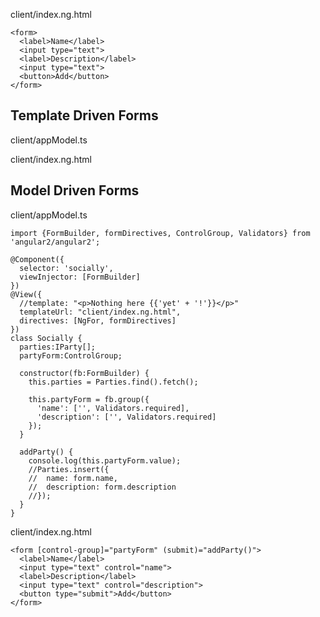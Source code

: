 client/index.ng.html

    <form>
      <label>Name</label>
      <input type="text">
      <label>Description</label>
      <input type="text">
      <button>Add</button>
    </form>
    

## Template Driven Forms

client/appModel.ts
    
    
    
client/index.ng.html
   
   

## Model Driven Forms

client/appModel.ts

    import {FormBuilder, formDirectives, ControlGroup, Validators} from 'angular2/angular2';
    
    @Component({
      selector: 'socially',
      viewInjector: [FormBuilder]
    })
    @View({
      //template: "<p>Nothing here {{'yet' + '!'}}</p>"
      templateUrl: "client/index.ng.html",
      directives: [NgFor, formDirectives]
    })
    class Socially {
      parties:IParty[];
      partyForm:ControlGroup;
    
      constructor(fb:FormBuilder) {
        this.parties = Parties.find().fetch();
    
        this.partyForm = fb.group({
          'name': ['', Validators.required],
          'description': ['', Validators.required]
        });
      }
    
      addParty() {
        console.log(this.partyForm.value);
        //Parties.insert({
        //  name: form.name,
        //  description: form.description
        //});
      }
    }
    
client/index.ng.html

    <form [control-group]="partyForm" (submit)="addParty()">
      <label>Name</label>
      <input type="text" control="name">
      <label>Description</label>
      <input type="text" control="description">
      <button type="submit">Add</button>
    </form>
    

    

